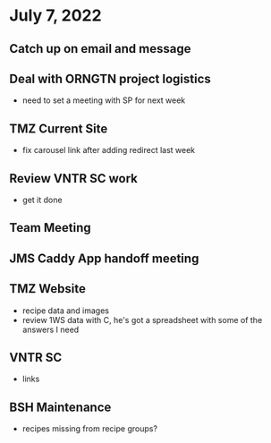# July 7, 2022

## Catch up on email and message

## Deal with ORNGTN project logistics
- need to set a meeting with SP for next week

## TMZ Current Site
- fix carousel link after adding redirect last week

## Review VNTR SC work
- get it done

## Team Meeting

## JMS Caddy App handoff meeting

## TMZ Website
- recipe data and images
- review 1WS data with C, he's got a spreadsheet with some of the answers I need

## VNTR SC
- links

## BSH Maintenance
- recipes missing from recipe groups?